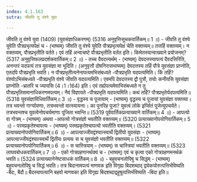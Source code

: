```yaml
---
index: 4.1.163
sutra: जीवति तु वंश्ये युवा

---
```

 जीवति तु वंश्ये युवा (1409) (युवसंज्ञाधिकरणम्) (5316 अनुवृत्तिसूचकवार्तिकम्॥ 1 ॥) - जीवति तु वंश्ये युवेति पौत्रप्रभृत्यपेक्षं च - (भाष्यम्) जीवति तु वंश्ये युवेति पौत्रप्रभृत्यपेक्षं चेति वक्तव्यम्॥ तत्तर्हि वक्तव्यम्। न वक्तव्यम्, पौत्रप्रभृतीति वर्तते। एवं तर्हि अन्वाचष्टे पौत्रप्रभृतीति वर्तत इति। किमेतस्यान्वाख्याने प्रयोजनम्? (5317 अनुवृत्तिफलप्रदर्शकवार्तिकम्॥ 2 ॥) - तच्च दैवदत्त्यर्थम् - (भाष्यम्) देवदत्तस्यापत्यं दैवदत्तिरिति, अनन्तरं यदपत्यं तत्र युवसंज्ञा मा भूदिति। (अनुवृत्तौ दोषनिरासभाष्यम्) देवदत्तस्य तर्हि पौत्रे युवसंज्ञा प्राप्नोति, एतदपि पौत्रप्रभृति भवति। न पौत्रप्रभृतीत्यनेनापत्यमभिसंबध्यते -पौत्रप्रभृति यदपत्यमिति। किं तर्हि? वंश्योऽभिसंबध्यते -पौत्रप्रभृति वंश्ये जीवति यदपत्यमिति। एवमपि देवदत्तस्य द्वौ पुत्रौ, तयोः कनीयसि युवसंज्ञा प्राप्नोति -भ्रातरि च ज्यायसि (4।1।164) इति। एवं तर्ह्यपत्यमेवाभिसंबध्यते न तु पौत्रप्रभृतिसमानाधिकरणमपत्यम्। नैवं विज्ञायते -पौत्रप्रभृति यदपत्यमिति। कथं तर्हि? पौत्रप्रभृतेर्यदपत्यमिति॥ (5318 युवसंज्ञाविधिवार्तिकम्॥ 3 ॥) - वृद्धस्य च पूजायाम् - (भाष्यम्) वृद्धस्य च पूजायां युवसंज्ञा वक्तव्या। तत्र भवन्तो गार्ग्यायणाः, तत्रभवन्तो वात्स्यायनाः। का पुनरिह पूजा? युवत्वं लोके इर्प्सितं पूजेत्युपचर्यते। तत्रभवन्तश्च युवत्वेनोपचर्यमाणाः पूजिता भवन्ति॥ (5319 पूर्ववार्तिकप्रत्याख्याने वार्तिकम्॥ 4 ॥) - आपत्यो वा गोत्रम् - (भाष्यम्) अथवा -आपत्यो गोत्रसंज्ञो भवतीति वक्तव्यम्॥ (5320 प्रत्याख्यानोपयोगिवार्तिकम्॥ 5 ॥) - परमप्रकृतेश्चापत्यः - (भाष्यम्) परमप्रकृतेश्चापत्यो भवतीति वक्तव्यम्। (5321 प्रत्याख्यानोपयोगिवार्तिकम्॥ 6 ॥) - आपत्याज्जीवद्वंश्यात्स्वार्थे द्वितीयो युवसंज्ञः - (भाष्यम्) आपत्याज्जीवद्वंश्यात्स्वार्थे द्वितीयः प्रत्ययः स च युवसंज्ञो भवतीति वक्तव्यम्॥ (5322 प्रत्याख्यानोपयोगिवार्तिकम्॥ 6 ॥) - स चास्त्रियाम् - (भाष्यम्) स चास्त्रियां भवतीति वक्तव्यम्॥ (5323 लाघवबोधकवार्तिकम्॥ 7 ॥) - एको गोत्रग्रहणानर्थक्यं च - (भाष्यम्) एवं च कृत्वा एको गोत्रग्रहणमनर्थकं भवति॥ (5324 प्रत्याख्यानेनेष्टसाधकं वार्तिकम्॥ 8 ॥) - बहुवचनलोपिषु च सिद्धम् - (भाष्यम्) बहुवचनलोपिषु च सिद्धं भवति। तत्र बिदानामपत्यं माणवक इति विगृह्य बिदशब्दाद् द्व्येकयोरुत्पत्तिर्भविष्यति -बैदः, बैदौ॥ बैदस्यापत्यानि बहवो माणवका इति विगृह्य बिदशब्दाद्वहुषूत्पत्तिर्भविष्यति -बिदा इति॥ 